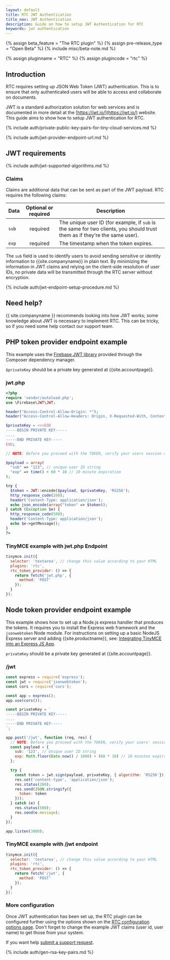 ```yaml
---
layout: default
title: RTC JWT Authentication
title_nav: JWT Authentication
description: Guide on how to setup JWT Authentication for RTC
keywords: jwt authentication
---
```


{% assign beta_feature = "The RTC plugin" %}
{% assign pre-release_type = "Open Beta" %}
{% include misc/beta-note.md %}

{% assign pluginname = "RTC" %}
{% assign plugincode = "rtc" %}
## Introduction

RTC requires setting up JSON Web Token (JWT) authentication. This is to ensure that only authenticated users will be able to access and collaborate on documents.

JWT is a standard authorization solution for web services and is documented in more detail at the [https://jwt.io/](https://jwt.io/) website. This guide aims to show how to setup JWT authentication for RTC.

{% include auth/private-public-key-pairs-for-tiny-cloud-services.md %}

{% include auth/jwt-provider-endpoint-url.md %}

## JWT requirements

{% include auth/jwt-supported-algorithms.md %}

### Claims

Claims are additional data that can be sent as part of the JWT payload. RTC requires the following claims:

| Data | Optional or required | Description |
|---|:---:|---|
| `sub` | required | The unique user ID (for example, if `sub` is the same for two clients, you should trust them as if they're the same user). |
| `exp` | required | The timestamp when the token expires. |

The `sub` field is used to identify users to avoid sending sensitive or identity information to {{site.companyname}} in plain text. By minimizing the information in JWT claims and relying on the client-side resolution of user IDs, no private data will be transmitted through the RTC server without encryption.

{% include auth/jwt-endpoint-setup-procedure.md %}

## Need help?

{{ site.companyname }} recommends looking into how JWT works; some knowledge about JWT is necessary to implement RTC. This can be tricky, so if you need some help contact our support team.

## PHP token provider endpoint example

This example uses the [Firebase JWT library](https://github.com/firebase/php-jwt) provided through the Composer dependency manager.

`$privateKey` should be a private key generated at {{site.accountpage}}.

### jwt.php

```php
<?php
require 'vendor/autoload.php';
use \Firebase\JWT\JWT;

header("Access-Control-Allow-Origin: *");
header("Access-Control-Allow-Headers: Origin, X-Requested-With, Content-Type, Accept");

$privateKey = <<<EOD
-----BEGIN PRIVATE KEY-----
....
-----END PRIVATE KEY-----
EOD;

// NOTE: Before you proceed with the TOKEN, verify your users session or access.

$payload = array(
  "sub" => "123", // unique user ID string
  "exp" => time() + 60 * 10 // 10 minute expiration
);

try {
  $token = JWT::encode($payload, $privateKey, 'RS256');
  http_response_code(200);
  header('Content-Type: application/json');
  echo json_encode(array("token" => $token));
} catch (Exception $e) {
  http_response_code(500);
  header('Content-Type: application/json');
  echo $e->getMessage();
}
?>
```

### TinyMCE example with jwt.php Endpoint

```js
tinymce.init({
  selector: 'textarea', // change this value according to your HTML
  plugins: 'rtc',
  rtc_token_provider: () => {
    return fetch('jwt.php', {
      method: 'POST'
    });
  }
});
```

## Node token provider endpoint example

This example shows how to set up a Node.js express handler that produces the tokens. It requires you to install the Express web framework and the `jsonwebtoken` Node module. For instructions on setting up a basic NodeJS Express server and adding {{site.productname}}, see: [Integrating TinyMCE into an Express JS App]({{site.baseurl}}/integrations/expressjs/).

`privateKey` should be a private key generated at {{site.accountpage}}.

### /jwt

```js
const express = require('express');
const jwt = require('jsonwebtoken');
const cors = require('cors');

const app = express();
app.use(cors());

const privateKey = `
-----BEGIN PRIVATE KEY-----
....
-----END PRIVATE KEY-----
`;

app.post('/jwt', function (req, res) {
  // NOTE: Before you proceed with the TOKEN, verify your users' session or access.
  const payload = {
    sub: '123', // Unique user ID string
    exp: Math.floor(Date.now() / 1000) + (60 * 10) // 10 minutes expiration
  };

  try {
    const token = jwt.sign(payload, privateKey, { algorithm: 'RS256'});
    res.set('content-type', 'application/json');
    res.status(200);
    res.send(JSON.stringify({
      token: token
    }));
  } catch (e) {
    res.status(500);
    res.send(e.message);
  }
});

app.listen(3000);
```

### TinyMCE example with /jwt endpoint

```js
tinymce.init({
  selector: 'textarea', // change this value according to your HTML
  plugins: 'rtc',
  rtc_token_provider: () => {
    return fetch('/jwt', {
      method: 'POST'
    });
  }
});
```

### More configuration

Once JWT authentication has been set up, the RTC plugin can be configured further using the options shown on the [RTC configuration options page]({{site.baseurl}}/rtc/configuration/). Don't forget to change the example JWT claims (user id, user name) to get those from your system.

If you want help [submit a support request]({{site.supporturl}}).

{% include auth/gen-rsa-key-pairs.md %}
